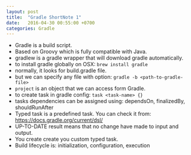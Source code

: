 ```yaml
---
layout: post
title:  "Gradle ShortNote 1"
date:   2016-04-30 00:55:00 +0700
categories: Gradle  
---
```


- Gradle is a build script.
- Based on Groovy which is fully compatible with Java.
- gradlew is a gradle wrapper that will download gradle automatically.
- to install gradle globally on OSX: `brew install gradle`
- normally, it looks for build.gradle file.
- but we can specify any file with option: `gradle -b <path-to-gradle-file>`
- `project` is an object that we can access form Gradle.
- to create task in gradle config: `task <task-name> {}`
- tasks dependencies can be assigned using: dependsOn, finalizedBy, shouldRunAfter
- Typed task is a predefined task. You can check it from: <https://docs.gradle.org/current/dsl/>
- UP-TO-DATE result means that no change have made to input and output.
- You create create you custom typed task.
- Build lifecycle is: initialization, configuration, execution
